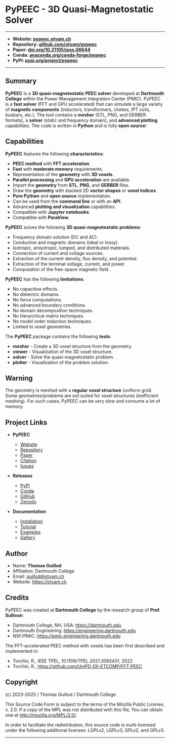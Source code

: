 # PyPEEC - 3D Quasi-Magnetostatic Solver

---
* **Website: [pypeec.otvam.ch](https://pypeec.otvam.ch)**
* **Repository: [github.com/otvam/pypeec](https://github.com/otvam/pypeec)**
* **Paper: [doi.org/10.21105/joss.06644](https://doi.org/10.21105/joss.06644)**
* **Conda: [anaconda.org/conda-forge/pypeec](https://anaconda.org/conda-forge/pypeec)**
* **PyPI: [pypi.org/project/pypeec](https://pypi.org/project/pypeec)**
---

## Summary

**PyPEEC** is a **3D quasi-magnetostatic PEEC solver** developed at **Dartmouth College** within the Power Management Integration Center (PMIC).
PyPEEC is a **fast solver** (FFT and GPU accelerated) that can simulate a large variety of **magnetic components** (inductors, transformers, chokes, IPT coils, busbars, etc.).
The tool contains a **mesher** (STL, PNG, and GERBER formats), a **solver** (static and frequency domain), and **advanced plotting** capabilities.
The code is written in **Python** and is fully **open source**!

## Capabilities

**PyPEEC** features the following **characteristics**:

* **PEEC method** with **FFT acceleration**.
* **Fast** with **moderate memory** requirements.
* Representation of the **geometry** with **3D voxels**.
* **Parallel processing** and **GPU acceleration** are available.
* Import the **geometry** from **STL**, **PNG**, and **GERBER** files.
* Draw the **geometry** with stacked 2D **vector shapes** or **voxel indices**.
* **Pure Python** and **open source** implementation.
* Can be used from the **command line** or with an **API**.
* Advanced **plotting and visualization** capabilities.
* Compatible with **Jupyter notebooks**.
* Compatible with **ParaView**.

**PyPEEC** solves the following **3D quasi-magnetostatic problems**:

* Frequency domain solution (DC and AC).
* Conductive and magnetic domains (ideal or lossy).
* Isotropic, anisotropic, lumped, and distributed materials.
* Connection of current and voltage sources.
* Extraction of the current density, flux density, and potential.
* Extraction of the terminal voltage, current, and power.
* Computation of the free-space magnetic field .

**PyPEEC** has the following **limitations**:

* No capacitive effects.
* No dielectric domains.
* No force computations.
* No advanced boundary conditions.
* No domain decomposition techniques.
* No hierarchical matrix techniques.
* No model order reduction techniques.
* Limited to voxel geometries.

The **PyPEEC** package contains the following **tools**:

* **mesher** - Create a 3D voxel structure from the geometry.
* **viewer** - Visualization of the 3D voxel structure.
* **solver** - Solve the quasi-magnetostatic problem.
* **plotter** - Visualization of the problem solution.

## Warning

The geometry is meshed with a **regular voxel structure** (uniform grid).
Some geometries/problems are not suited for voxel structures (inefficient meshing).
For such cases, PyPEEC can be very slow and consume a lot of memory.

## Project Links

* **PyPEEC**

  * [Website](https://pypeec.otvam.ch)
  * [Repository](https://github.com/otvam/pypeec)
  * [Paper](https://doi.org/10.21105/joss.06644)
  * [Citation](https://doi.org/10.21105/joss.06644)
  * [Issues](https://github.com/otvam/pypeec/issues)

* **Releases**

  * [PyPI](https://pypi.org/project/pypeec)
  * [Conda](https://anaconda.org/conda-forge/pypeec)
  * [GitHub](https://github.com/otvam/pypeec/releases)
  * [Zenodo](https://doi.org/10.5281/zenodo.14941571)

* **Documentation**

  * [Installation](https://pypeec.otvam.ch/content/install.html)
  * [Tutorial](https://pypeec.otvam.ch/content/tutorial.html)
  * [Examples](https://pypeec.otvam.ch/content/examples.html)
  * [Gallery](https://pypeec.otvam.ch/content/gallery.html)

## Author

* Name: **Thomas Guillod**
* Affiliation: Dartmouth College
* Email: guillod@otvam.ch
* Website: https://otvam.ch

## Credits

PyPEEC was created at **Dartmouth College** by the research group of **Prof. Sullivan**:

* Dartmouth College, NH, USA: https://dartmouth.edu
* Dartmouth Engineering: https://engineering.dartmouth.edu
* NSF/PMIC: https://pmic.engineering.dartmouth.edu

The FFT-accelerated PEEC method with voxels has been first described and implemented in:

* Torchio, R., IEEE TPEL, 10.1109/TPEL.2021.3092431, 2022
* Torchio, R., https://github.com/UniPD-DII-ETCOMP/FFT-PEEC

## Copyright

(c) 2023-2025 / Thomas Guillod / Dartmouth College

This Source Code Form is subject to the terms of the Mozilla Public
License, v. 2.0. If a copy of the MPL was not distributed with this
file, You can obtain one at http://mozilla.org/MPL/2.0/.

In order to facilitate the redistribution, this source code is
multi-licensed under the following additional licenses:
LGPLv2, LGPLv3, GPLv2, and GPLv3.

---


